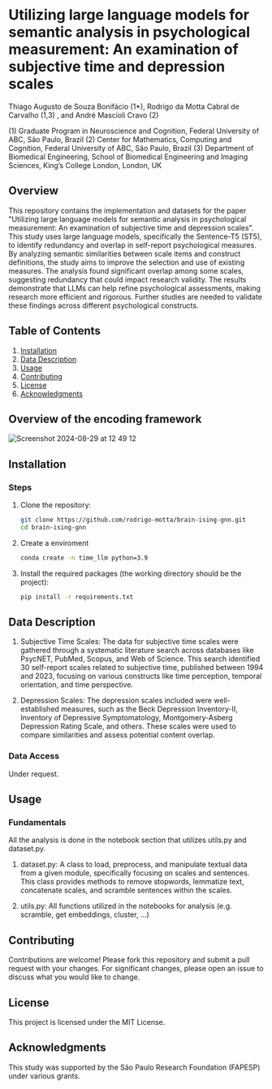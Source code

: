 # Utilizing large language models for semantic analysis in psychological measurement: An examination of subjective time and depression scales

Thiago Augusto de Souza Bonifácio (1*), Rodrigo da Motta Cabral de Carvalho (1,3) , and André Mascioli Cravo (2)


(1) Graduate Program in Neuroscience and Cognition, Federal University of ABC, São Paulo, Brazil
(2) Center for Mathematics, Computing and Cognition, Federal University of ABC, São Paulo, Brazil
(3) Department of Biomedical Engineering, School of Biomedical Engineering and Imaging Sciences, King’s College London, London, UK

## Overview

This repository contains the implementation and datasets for the paper "Utilizing large language models for semantic analysis in psychological measurement: An examination of subjective time and depression scales". This study uses large language models, specifically the Sentence-T5 (ST5), to identify redundancy and overlap in self-report psychological measures. By analyzing semantic similarities between scale items and construct definitions, the study aims to improve the selection and use of existing measures. The analysis found significant overlap among some scales, suggesting redundancy that could impact research validity. The results demonstrate that LLMs can help refine psychological assessments, making research more efficient and rigorous. Further studies are needed to validate these findings across different psychological constructs.

## Table of Contents

1. [Installation](#installation)
2. [Data Description](#data-description)
3. [Usage](#usage)
4. [Contributing](#contributing)
5. [License](#license)
6. [Acknowledgments](#acknowledgments)

## Overview of the encoding framework
![Screenshot 2024-08-29 at 12 49 12](https://github.com/user-attachments/assets/7b186068-6d94-4f24-9b4e-cc9fca08d627)


## Installation

### Steps

1. Clone the repository:
    ```bash
    git clone https://github.com/rodrigo-motta/brain-ising-gnn.git
    cd brain-ising-gnn
    ```

2. Create a enviroment

    ```bash
    conda create -n time_llm python=3.9
    ``` 

3. Install the required packages (the working directory should be the project):
    ```bash
    pip install -r requirements.txt
    ```

## Data Description

1.	Subjective Time Scales: The data for subjective time scales were gathered through a systematic literature search across databases like PsycNET, PubMed, Scopus, and Web of Science. This search identified 30 self-report scales related to subjective time, published between 1994 and 2023, focusing on various constructs like time perception, temporal orientation, and time perspective.

2.	Depression Scales: The depression scales included were well-established measures, such as the Beck Depression Inventory-II, Inventory of Depressive Symptomatology, Montgomery-Asberg Depression Rating Scale, and others. These scales were used to compare similarities and assess potential content overlap.

### Data Access

Under request.

## Usage

### Fundamentals

All the analysis is done in the notebook section that utilizes utils.py and dataset.py.

1. dataset.py: A class to load, preprocess, and manipulate textual data from a given module, specifically focusing on scales and sentences. This class provides methods to remove stopwords, lemmatize text, concatenate scales, and scramble sentences within the scales.

2. utils.py: All functions utilized in the notebooks for analysis (e.g. scramble, get embeddings, cluster, ...)

## Contributing

Contributions are welcome! Please fork this repository and submit a pull request with your changes. For significant changes, please open an issue to discuss what you would like to change.

## License 

This project is licensed under the MIT License.

## Acknowledgments

This study was supported by the São Paulo Research Foundation (FAPESP) under various grants.
